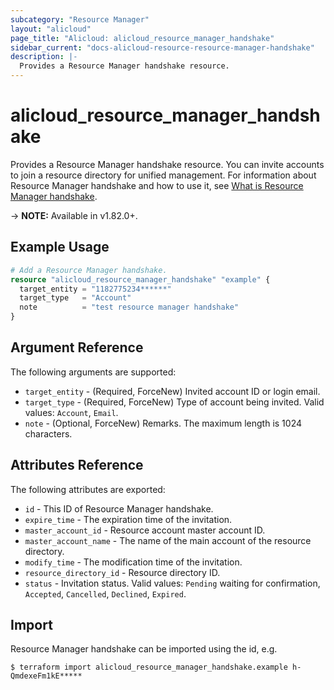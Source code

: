 ```yaml
---
subcategory: "Resource Manager"
layout: "alicloud"
page_title: "Alicloud: alicloud_resource_manager_handshake"
sidebar_current: "docs-alicloud-resource-resource-manager-handshake"
description: |-
  Provides a Resource Manager handshake resource.
---
```


# alicloud\_resource\_manager\_handshake

Provides a Resource Manager handshake resource. You can invite accounts to join a resource directory for unified management.
For information about Resource Manager handshake and how to use it, see [What is Resource Manager handshake](https://www.alibabacloud.com/help/en/doc-detail/135287.htm).

-> **NOTE:** Available in v1.82.0+.

## Example Usage

```terraform
# Add a Resource Manager handshake.
resource "alicloud_resource_manager_handshake" "example" {
  target_entity = "1182775234******"
  target_type   = "Account"
  note          = "test resource manager handshake"
}
```
## Argument Reference

The following arguments are supported:

* `target_entity` - (Required, ForceNew) Invited account ID or login email.
* `target_type` - (Required, ForceNew) Type of account being invited. Valid values: `Account`, `Email`.
* `note` - (Optional, ForceNew) Remarks. The maximum length is 1024 characters.

## Attributes Reference

The following attributes are exported:

* `id` - This ID of Resource Manager handshake.  
* `expire_time` - The expiration time of the invitation.
* `master_account_id` - Resource account master account ID.
* `master_account_name` - The name of the main account of the resource directory.
* `modify_time` - The modification time of the invitation.
* `resource_directory_id` - Resource directory ID.
* `status` - Invitation status. Valid values: `Pending` waiting for confirmation, `Accepted`, `Cancelled`, `Declined`, `Expired`. 

## Import

Resource Manager handshake can be imported using the id, e.g.

```
$ terraform import alicloud_resource_manager_handshake.example h-QmdexeFm1kE*****
```
